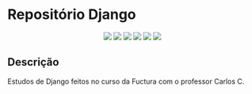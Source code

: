 <h1>Repositório Django</h1> 

<p align="center">
   <img src="http://img.shields.io/static/v1?label=License&message=MIT&color=green&style=for-the-badge"/>
   <img src="https://img.shields.io/badge/HTML-HTML5-orange?label=HTML&message=HTML5&color=orange&style=for-the-badge&logo=HTML5"/>
   <img src="https://img.shields.io/badge/CSS-CSS3-informational?label=CSS&message=CSS3&color=informational&style=for-the-badge&logo=CSS3"/>
    <img src="https://img.shields.io/badge/DJANGO-4.1.6-green?label=DJANGO&message=4.1.6&color=informational&style=for-the-badge&logo=DJANGO"/>
   <img src="https://img.shields.io/badge/REST-FRAMEWORK-red?label=REST&message=FRAMEWORK&color=red&style=for-the-badge&logo=rest"/>
   <img src="https://img.shields.io/badge/PYTHON-3.10.2-brightgreen
?label=PYTHON&message=3.10.2&color=brightgreen&style=for-the-badge&logo=Python"/>
</p>


## Descrição

<p align="justify">
  Estudos de Django feitos no curso da Fuctura com o professor Carlos C.
</p>
